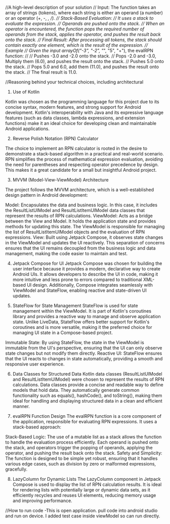 //A high-level description of your solution
//    Input: The function takes an array of strings (tokens), where each string is either an operand (a number) or an operator (+, -, *, /).
//    Stack-Based Evaluation:
//    It uses a stack to evaluate the expression.
//    Operands are pushed onto the stack.
//    When an operator is encountered, the function pops the required number of operands from the stack, applies the operator, and pushes the result back onto the stack.
//    Final Result: After processing all tokens, the stack should contain exactly one element, which is the result of the expression.
//    Example
//    Given the input arrayOf("-3", "-2", "*", "5", "+"), the evalRPN function:
//
//    Pushes -3.0 and -2.0 onto the stack.
//    Pops -2.0 and -3.0, Multiply them (6.0), and pushes the result onto the stack.
//    Pushes 5.0 onto the stack.
//    Pops 5.0 and 6.0, add them (11.0), and pushes the result onto the stack.
//    The final result is 11.0.


//Reasoning behind your technical choices, including architectural
1. Use of Kotlin

Kotlin was chosen as the programming language for this project due to its concise syntax, modern features, and strong support for Android development. Kotlin's interoperability with Java and its expressive language features (such as data classes, lambda expressions, and extension functions) make it an ideal choice for developing clean and maintainable Android applications.

2. Reverse Polish Notation (RPN) Calculator

The choice to implement an RPN calculator is rooted in the desire to demonstrate a stack-based algorithm in a practical and real-world scenario. RPN simplifies the process of mathematical expression evaluation, avoiding the need for parentheses and respecting operator precedence by design. This makes it a great candidate for a small but insightful Android project.

3. MVVM (Model-View-ViewModel) Architecture

The project follows the MVVM architecture, which is a well-established design pattern in Android development:

Model: Encapsulates the data and business logic. In this case, it includes the ResultListUIModel and ResultListItemUIModel data classes that represent the results of RPN calculations.
ViewModel: Acts as a bridge between the View and Model. It holds the application state and provides methods for updating this state. The ViewModel is responsible for managing the list of ResultListItemUIModel objects and the evaluation of RPN expressions.
View: Built using Jetpack Compose, it observes state changes in the ViewModel and updates the UI reactively. This separation of concerns ensures that the UI remains decoupled from the business logic and data management, making the code easier to maintain and test.

4. Jetpack Compose for UI
Jetpack Compose was chosen for building the user interface because it provides a modern, declarative way to create Android UIs. It allows developers to describe the UI in code, making it more intuitive and less prone to errors compared to traditional XML-based UI design. Additionally, Compose integrates seamlessly with ViewModel and StateFlow, enabling reactive and state-driven UI updates.

5. StateFlow for State Management
StateFlow is used for state management within the ViewModel. It is part of Kotlin's coroutines library and provides a reactive way to manage and observe application state. Unlike LiveData, StateFlow offers better support for Kotlin's coroutines and is more versatile, making it the preferred choice for managing UI state in a Compose-based project.

Immutable State: By using StateFlow, the state in the ViewModel is immutable from the UI's perspective, ensuring that the UI can only observe state changes but not modify them directly.
Reactive UI: StateFlow ensures that the UI reacts to changes in state automatically, providing a smooth and responsive user experience.

6. Data Classes for Structured Data
Kotlin data classes (ResultListUIModel and ResultListItemUIModel) were chosen to represent the results of RPN calculations. Data classes provide a concise and readable way to define models that hold data. They automatically generate common functionality such as equals(), hashCode(), and toString(), making them ideal for handling and displaying structured data in a clean and efficient manner.

7. evalRPN Function Design
The evalRPN function is a core component of the application, responsible for evaluating RPN expressions. It uses a stack-based approach:

Stack-Based Logic: The use of a mutable list as a stack allows the function to handle the evaluation process efficiently. Each operand is pushed onto the stack, and operators trigger the popping of operands, applying the operator, and pushing the result back onto the stack.
Safety and Simplicity: The function is designed to be simple yet robust, ensuring that it handles various edge cases, such as division by zero or malformed expressions, gracefully.

8. LazyColumn for Dynamic Lists
The LazyColumn component in Jetpack Compose is used to display the list of RPN calculation results. It is ideal for rendering lists with potentially large or dynamic data sets, as it efficiently recycles and reuses UI elements, reducing memory usage and improving performance.

//How to run code
-This is open application. pull code into android studio and run on device. 
I added test case inside viewModel so can run directly.




